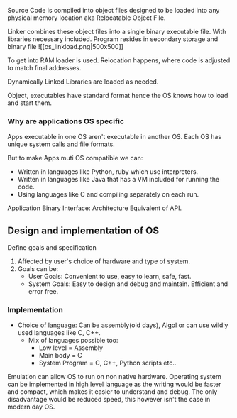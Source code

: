Source Code is compiled into object files designed to be loaded into any physical memory location aka Relocatable Object File.

Linker combines these object files into a single binary executable file. With libraries necessary included. Program resides in secondary storage and binary file
![[os_linkload.png|500x500]]

To get into RAM loader is used. Relocation happens, where code is adjusted to match final addresses. 

Dynamically Linked Libraries are loaded as needed. 

Object, executables have standard format hence the OS knows how to load and start them. 


### Why are applications OS specific
Apps executable in one OS aren't executable in another OS.
Each OS has unique system calls and file formats. 

But to make Apps muti OS compatible we can:
- Written in languages like Python, ruby which use interpreters.
- Written in languages like Java that has a VM included for running the code.
- Using languages like C and compiling separately on each run.


Application Binary Interface: Architecture Equivalent of API.


## Design and implementation of OS

Define goals and specification
1) Affected by user's choice of hardware and type of system.
2) Goals can be:
	- User Goals: Convenient to use, easy to learn, safe, fast.
	- System Goals: Easy to design and debug and maintain. Efficient and error free.

### Implementation

- Choice of language: Can be assembly(old days), Algol or can use wildly used languages like C, C++. 
	- Mix of languages possible too:
		- Low level = Assembly
		- Main body = C
		- System Program = C, C++, Python scripts etc..

Emulation can allow OS to run on non native hardware. 
Operating system can be implemented in high level language as the writing would be faster and compact, which makes it easier to understand and debug. The only disadvantage would be reduced speed, this however isn't the case in modern day OS.